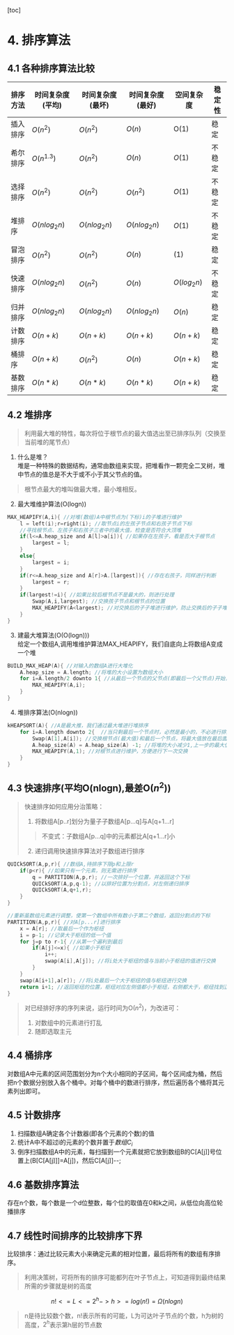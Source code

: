 [toc]
# 4. 排序算法

## 4.1 各种排序算法比较

| 排序方法 | 时间复杂度(平均) | 时间复杂度(最坏) | 时间复杂度(最好) | 空间复杂度 | 稳定性 | 
| --------------- | --------------- | --------------- | --------------- | --------------- | --- |
| 插入排序 | $O(n^2)$ | $O(n^2)$ | $O(n)$ | O(1) | 稳定 |
| 希尔排序 | $O(n^{1.3})$ | $O(n^2)$ | $O(n)$ | $O(1)$ | 不稳定 |
| 选择排序 | $O(n^2)$ | $O(n^2)$ | $O(n^2)$ | $O(1)$ | 不稳定
| 堆排序 | $O(nlog_2n)$ | $O(nlog_2n)$ | $O(nlog_2n)$ | $O(1)$ | 不稳定
| 冒泡排序 | $O(n^2)$ | $O(n^2)$ | $O(n)$ | $(1)$ | 稳定
| 快速排序 | $O(nlog_2n)$ | $O(n^2)$ | $O(n)$ | $O(log_2n)$ | 不稳定
| 归并排序 | $O(nlog_2n)$ | $O(nlog_2n)$ | $O(nlog_2n)$ | $O(n)$ | 稳定
| 计数排序 | $O(n+k)$ | $O(n+k)$ | $O(n+k)$ | $O(n+k)$ | 稳定
| 桶排序 | $O(n+k)$ | $O(n^2)$ | $O(n)$ | $O(n+k)$ | 稳定
| 基数排序 | $O(n*k)$ | $O(n*k)$ | $O(n*k)$ | $O(n+k)$ | 稳定



## 4.2 堆排序

> 利用最大堆的特性，每次将位于根节点的最大值选出至已排序队列（交换至当前堆的尾节点）

1. 什么是堆？  
堆是一种特殊的数据结构，通常由数组来实现，把堆看作一颗完全二叉树，堆中节点的值总是不大于或不小于其父节点的值。
> 根节点最大的堆叫做最大堆，最小堆相反。

2. 最大堆维护算法(O(logn))
```c
MAX_HEAPIFY(A,i){ //对堆(数组)A中根节点为(下标)i的子堆进行维护
    l = left(i);r=right(i); //取节点i的左孩子节点和右孩子节点下标
    //寻找根节点、左孩子和右孩子三者中的最大值，检查是否符合大顶堆
    if(l<=A.heap_size and A[l]>a[i]){ //如果存在左孩子，看是否大于根节点
        largest = l;
    }
    else{
        largest = i;
    }
    if(r<=A.heap_size and A[r]>A.[largest]){ //存在右孩子，同样进行判断
        largest = r;
    }
    if(largest!=i){ //如果比较后根节点不是最大的，则进行处理
        Swap(A,i,largest); //交换孩子节点和根节点的位置
        MAX_HEAPIFY(A<largest); //对交换后的子子堆进行维护，防止交换后的子子堆不是一个最大堆
    }
}
```

3. 建最大堆算法(O(O(logn)))  
给定一个数组A,调用堆维护算法MAX_HEAPIFY，我们自底向上将数组A变成一个堆
```c
BUILD_MAX_HEAP(A){ //对输入的数组A进行大堆化
    A.heap_size = A.length; //将堆的大小设置为数组大小
    for i=A.length/2 downto 1{ //从最后一个节点的父节点(即最后一个父节点)开始，自底向上直至根节点，使用堆维护算法
        MAX_HEAPIFY(A,i);
    }
}
```

4. 堆排序算法(O(nlogn))
```c
kHEAPSORT(A){ //A是最大推，我们通过最大堆进行堆排序
    for i=A.length downto 2{  //当只剩最后一个节点时，必然是最小的，不必进行排序
        Swap(A[1],A[i]); //交换根节点(最大值)和最后一个节点，将最大值放在最后面
        A.heap_size(A) = A.heap_size(A) -1; //将堆的大小减少1,上一步的最大值不再参加排序，寻找下一个最大值
        MAX_HEAPIFY(A,1); //对根节点进行维护，方便进行下一次交换
    }
}
```

## 4.3 快速排序(平均O(nlogn),最差O($n^2$))  
> 快速排序如何应用分治策略：  
> 1. 将数组A[p..r]划分为量子子数组A[p...q]与A[q+1...r]
> > 不变式：子数组A[p...q]中的元素都比A[q+1...r]小
> 2. 递归调用快速排序算法对子数组进行排序

```c
QUICkSORT(A,p,r){ //数组A,待排序下限p和上限r
    if(p<r){ //如果只有一个元素，则无需进行排序
        q = PARTITION(A,p,r); //一次排好一个位置，并返回这个下标
        QUICkSORT(A,p,q-1); //以排好位置为分割点，对左侧递归排序
        QUICkSORT(A,q+1,r);
    }
}
```

```c
//重新虽数组元素进行调整，使第一个数组中所有数小于第二个数组，返回分割点的下标
PARTITION(A,p,r){ //对A[p...r]进行排序
    x = A[r]; //取最后一个作为枢纽
    i = p-1; //记录大于枢纽的低一个值
    for j=p to r-1{ //从第一个遍利到最后
        if(A[j]<=x){ //如果小于枢纽
            i++; 
            swap(A[i],A[j]); //将i处大于枢纽的值与当前小于枢纽的值进行交换
        }
    }
    swap(A[i+1],a[r]); //将i处最后一个大于枢纽的值与枢纽进行交换
    return i+1; //返回枢纽的位置，枢纽对应左侧值都小于枢纽，右侧都大于，枢纽找到正确的位置
}
```

> 对已经排好序的序列来说，运行时间为O($n^2$)，为改进可：
> 1. 对数组中的元素进行打乱
> 2. 随即选取主元


## 4.4 桶排序  
对数组A中元素的区间范围划分为n个大小相同的子区间，每个区间成为桶，然后把n个数据分别放入各个桶中。对每个桶中的数进行排序，然后遍历各个桶将其元素列出即可。

## 4.5 计数排序
1. 扫描数组A确定各个计数器(即各个元素的个数)的值
2. 统计A中不超过i的元素的个数并置于$数组C_i$
3. 倒序扫描数组A中的元素，每扫描到一个元素就把它放到数组B的C[A[j]]号位置上(B[C[A[j]]]=A[j])，然后C[A[j]]--;

## 4.6 基数排序算法  
存在n个数，每个数是一个d位整数，每个位的取值在0和k之间，从低位向高位轮播排序


## 4.7 线性时间排序的比较排序下界  
比较排序：通过比较元素大小来确定元素的相对位置，最后将所有的数组有序排序。
> 利用决策树，可将所有的排序可能都列在叶子节点上，可知道得到最终结果所需的步骤就是树的高度

$$n!<=L<=2^h -> h>=log(n!)=Ω(nlogn)$$
> n是待比较数个数，n!表示所有的可能，L为可达叶子节点的个数，h为树的高度，$2^h$表示第h层的节点数


